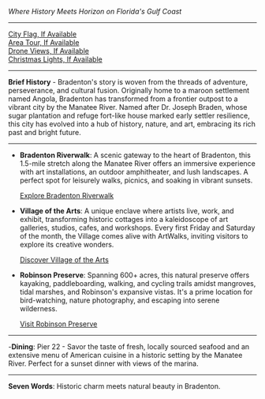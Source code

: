 *Where History Meets Horizon on Florida's Gulf Coast*

---

[City Flag, If Available](https://www.google.com/search?tbm=isch&q=Bradenton+FL+Flag+Picture)  
[Area Tour, If Available](https://www.youtube.com/results?search_query=Bradenton+FL+4k+tour)  
[Drone Views, If Available](https://www.youtube.com/results?search_query=Bradenton+FL+4k+drone)  
[Christmas Lights, If Available](https://www.youtube.com/results?search_query=Bradenton+FL+christmas+lights)

---

**Brief History** - Bradenton's story is woven from the threads of adventure, perseverance, and cultural fusion. Originally home to a maroon settlement named Angola, Bradenton has transformed from a frontier outpost to a vibrant city by the Manatee River. Named after Dr. Joseph Braden, whose sugar plantation and refuge fort-like house marked early settler resilience, this city has evolved into a hub of history, nature, and art, embracing its rich past and bright future.

---

- **Bradenton Riverwalk**: A scenic gateway to the heart of Bradenton, this 1.5-mile stretch along the Manatee River offers an immersive experience with art installations, an outdoor amphitheater, and lush landscapes. A perfect spot for leisurely walks, picnics, and soaking in vibrant sunsets.

  [Explore Bradenton Riverwalk](https://www.youtube.com/results?search_query=Bradenton+FL+Bradenton+Riverwalk)

- **Village of the Arts**: A unique enclave where artists live, work, and exhibit, transforming historic cottages into a kaleidoscope of art galleries, studios, cafes, and workshops. Every first Friday and Saturday of the month, the Village comes alive with ArtWalks, inviting visitors to explore its creative wonders.

  [Discover Village of the Arts](https://www.youtube.com/results?search_query=Bradenton+FL+Village+of+the+Arts)

- **Robinson Preserve**: Spanning 600+ acres, this natural preserve offers kayaking, paddleboarding, walking, and cycling trails amidst mangroves, tidal marshes, and Robinson's expansive vistas. It's a prime location for bird-watching, nature photography, and escaping into serene wilderness.

  [Visit Robinson Preserve](https://www.youtube.com/results?search_query=Bradenton+FL+Robinson+Preserve)

---

-**Dining**: Pier 22 - Savor the taste of fresh, locally sourced seafood and an extensive menu of American cuisine in a historic setting by the Manatee River. Perfect for a sunset dinner with views of the marina.

---

**Seven Words**: Historic charm meets natural beauty in Bradenton.